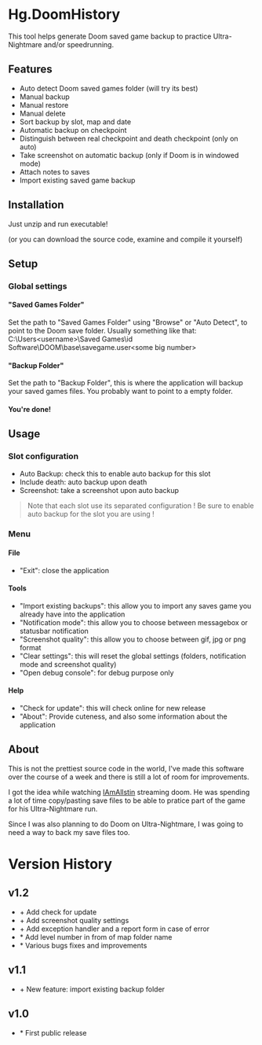 # Hg.DoomHistory

This tool helps generate Doom saved game backup to practice Ultra-Nightmare and/or speedrunning.

## Features

- Auto detect Doom saved games folder (will try its best)
- Manual backup
- Manual restore
- Manual delete
- Sort backup by slot, map and date
- Automatic backup on checkpoint
- Distinguish between real checkpoint and death checkpoint (only on auto)
- Take screenshot on automatic backup (only if Doom is in windowed mode)
- Attach notes to saves
- Import existing saved game backup


## Installation

Just unzip and run executable!

(or you can download the source code, examine and compile it yourself)

## Setup
### Global settings

#### "Saved Games Folder"
Set the path to "Saved Games Folder" using "Browse" or "Auto Detect", to point to the Doom save folder.
Usually something like that:
C:\Users\<username>\Saved Games\id Software\DOOM\base\savegame.user\<some big number>

#### "Backup Folder"
Set the path to "Backup Folder", this is where the application will backup your saved games files.
You probably want to point to a empty folder.

#### You're done!

## Usage
### Slot configuration

- Auto Backup: check this to enable auto backup for this slot
- Include death: auto backup upon death
- Screenshot: take a screenshot upon auto backup

> Note that each slot use its separated configuration !
> Be sure to enable auto backup for the slot you are using !

### Menu
#### File
- "Exit": close the application
#### Tools
- "Import existing backups": this allow you to import any saves game you already have into the application
- "Notification mode": this allow you to choose between messagebox or statusbar notification
- "Screenshot quality": this allow you to choose between gif, jpg or png format
- "Clear settings": this will reset the global settings (folders, notification mode and screenshot quality)
- "Open debug console": for debug purpose only
#### Help
- "Check for update": this will check online for new release
- "About": Provide cuteness, and also some information about the application

## About

This is not the prettiest source code in the world, I've made this software over the course of a week and there is still a lot of room for improvements.

I got the idea while watching [IAmAllstin](https://www.twitch.tv/iamallstin) streaming doom. He was spending a lot of time copy/pasting save files to be able to pratice part of the game for his Ultra-Nightmare run.

Since I was also planning to do Doom on Ultra-Nightmare, I was going to need a way to back my save files too.

# Version History

## v1.2

- \+ Add check for update
- \+ Add screenshot quality settings
- \+ Add exception handler and a report form in case of error
- \* Add level number in from of map folder name
- \* Various bugs fixes and improvements

## v1.1

- \+ New feature: import existing backup folder

## v1.0

- \* First public release
